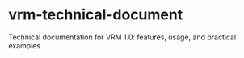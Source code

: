 # vrm-technical-document
Technical documentation for VRM 1.0: features, usage, and practical examples
